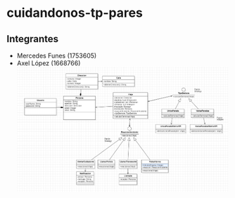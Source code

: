 # cuidandonos-tp-pares
## Integrantes
- Mercedes Funes (1753605)
- Axel López (1668766)
![Diagrama de Clases](diagramadeclases.png)